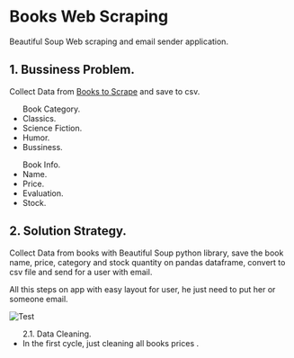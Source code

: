# Books Web Scraping

Beautiful Soup Web scraping and email sender application.

<h2>1. Bussiness Problem.</h2>
<p>Collect Data from <a href='books.toscrape.com'>Books to Scrape</a> and save to csv.</p>
<ul>
  <dl>
    <dt>Book Category.</dt>
      <li>Classics.</li>
      <li>Science Fiction.</li>
      <li>Humor.</li>
      <li>Bussiness.</li>
  </dl>
  <dl>
    <dt>Book Info.</dt>
      <li>Name.</li>
      <li>Price.</li>
      <li>Evaluation.</li>
      <li>Stock.</li>
  </dl>
</ul>

<h2>2. Solution Strategy.</h2>
<p>Collect Data from books with Beautiful Soup python library, save the book name, price, category and stock quantity on pandas dataframe, convert to csv file and send for a user with email.</p>
<p>All this steps on app with easy layout for user, he just need to put her or someone email.</p>

![Test](https://user-images.githubusercontent.com/75986085/145502076-6abf2cd4-2968-41e5-a218-f124e0758cd3.png)

<ul>
  <dl>
    <dt>2.1. Data Cleaning.</dt>
      <li>In the first cycle, just cleaning all books prices .</li>
  </dl>
</ul>

